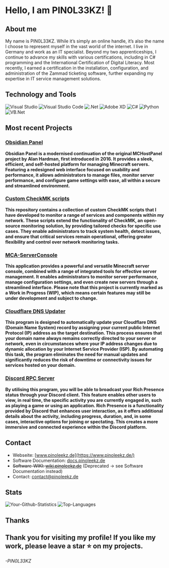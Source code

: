 # **Hello, I am PIN0L33KZ!** 👋
## About me
 My name is PIN0L33KZ. While it’s simply an online handle, it’s also the name I choose to represent myself in the vast world of the internet. I live in Germany and work as an IT specialist. Beyond my two apprenticeships, I continue to advance my skills with various certifications, including in C# programming and the International Certification of Digital Literacy. Most recently, I earned a certification in the installation, configuration, and administration of the Zammad ticketing software, further expanding my expertise in IT service management solutions. 
## **Technology and Tools**
![Visual Studio](https://img.shields.io/badge/Visual%20Studio-5C2D91?style=for-the-badge&logo=visual-studio&logoColor=white) ![Visual Studio Code](https://img.shields.io/badge/Visual%20Studio%20Code-0078D4?style=for-the-badge&logo=visual-studio-code&logoColor=white) ![.Net](https://img.shields.io/badge/.Net-512BD4?style=for-the-badge&logo=dotnet&logoColor=white) ![Adobe XD](https://img.shields.io/badge/Adobe%20XD-FF61F6?style=for-the-badge&logo=adobe-xd&logoColor=white) ![C#](https://img.shields.io/badge/C%23-239120?style=for-the-badge&logo=c-sharp&logoColor=white) ![Python](https://img.shields.io/badge/Python-3776AB?style=for-the-badge&logo=python&logoColor=white) ![VB.Net](https://img.shields.io/badge/VB.Net-512BD4?style=for-the-badge&logo=dotnet&logoColor=white)
## **Most recent Projects**
### [Obsidian Panel](https://github.com/PIN0L33KZ/obsidian-panel)
**Obsidian Panel is a modernised continuation of the original MCHostPanel project by Alan Hardman, first introduced in 2016. It provides a sleek, efficient, and self-hosted platform for managing Minecraft servers. Featuring a redesigned web interface focused on usability and performance, it allows administrators to manage files, monitor server performance, and configure game settings with ease, all within a secure and streamlined environment.**
### [Custom CheckMK scripts](https://github.com/PIN0L33KZ/custom_checkmk_scripts)
**This repository contains a collection of custom CheckMK scripts that I have developed to monitor a range of services and components within my network. These scripts extend the functionality of CheckMK, an open-source monitoring solution, by providing tailored checks for specific use cases. They enable administrators to track system health, detect issues, and ensure that critical services remain operational, offering greater flexibility and control over network monitoring tasks.**
### [MCA-ServerConsole](https://github.com/PIN0L33KZ/MCA-ServerConsole "MCA-ServerConsole")
**This application provides a powerful and versatile Minecraft server console, combined with a range of integrated tools for effective server management. It enables administrators to monitor server performance, manage configuration settings, and even create new servers through a streamlined interface. Please note that this project is currently marked as a Work in Progress (WIP), which means certain features may still be under development and subject to change.**
### [Cloudflare DNS Updater](https://github.com/PIN0L33KZ/CloudflareDnsUpdater)
**This program is designed to automatically update your Cloudflare DNS (Domain Name System) record by assigning your current public Internet Protocol (IP) address as the target destination. This process ensures that your domain name always remains correctly directed to your server or network, even in circumstances where your IP address changes due to dynamic allocation by your Internet Service Provider (ISP). By automating this task, the program eliminates the need for manual updates and significantly reduces the risk of downtime or connectivity issues for services hosted on your domain.**
### [Discord RPC Server](https://github.com/PIN0L33KZ/DiscordRPCServer)
**By utilising this program, you will be able to broadcast your Rich Presence status through your Discord client. This feature enables other users to view, in real time, the specific activity you are currently engaged in, such as playing a game or using an application. Rich Presence is a functionality provided by Discord that enhances user interaction, as it offers additional details about the activity, including progress, duration, and, in some cases, interactive options for joining or spectating. This creates a more immersive and connected experience within the Discord platform.**
## **Contact**
- Webseite: [www.pinoleekz.de](https://www.pinoleekz.de/)
- Software Documentation: [docs.pinoleekz.de](https://docs.pinoleekz.de/share/i8bnoszpx1/p/welcome-to-docs-azB0tU6Fxr)
- ~~Software-WIKI: [wiki.pinoleekz.de](https://wiki.pinoleekz.de/)~~ (Deprecated -> see Software Documentation instead)
- Contact: [contact@pinoleekz.de](mailto:contact@pinoleekz.de)
## **Stats**
![Your-Github-Statistics](https://github-readme-stats.vercel.app/api?username=pin0l33kz&show_icons=true&theme=radical)
![Top-Languages](https://github-readme-stats.vercel.app/api/top-langs/?username=pin0l33kz&layout=compact&theme=radical)
## **Thanks**
Thank you for visiting my profile! If you like my work, please leave a star ⭐ on my projects.
---
*-PIN0L33KZ*
